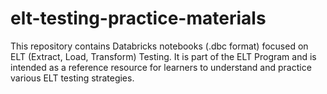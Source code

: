 # elt-testing-practice-materials
This repository contains Databricks notebooks (.dbc format) focused on ELT (Extract, Load, Transform) Testing. It is part of the ELT Program and is intended as a reference resource for learners to understand and practice various ELT testing strategies.
